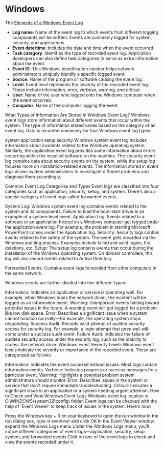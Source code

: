 # Windows
The [Elements of a Windows Event Log](https://www.solarwinds.com/resources/it-glossary/windows-event-log)
- **Log name**: Name of the event log to which events from different logging components will be written. Events are commonly logged for system, security, and applications.
- **Event date/time**: Includes the date and time when the event occurred.
- **Task category**: Identifies the type of recorded event log. Application developers can also define task categories to serve as extra information about the event.
- **Event ID**: This Windows identification number helps network administrators uniquely identify a specific logged event.
- **Source**: Name of the program or software causing the event log.
- **Level**: Event level represents the severity of the recorded event log. These include information, error, verbose, warning, and critical.
- **User**: Name of the user who logged onto the Windows computer when the event occurred.
- **Computer**: Name of the computer logging the event.


What Types of Information Are Stored in Windows Event Log?
Windows event logs store information about different events that occur within the system. The type of information stored varies based on the category of an event log. Data is recorded commonly for four Windows event log types:

system
application
setup
security
Windows system event log includes information about incidents related to the Windows operating system. Similarly, the application event log provides some information about errors occurring within the installed software on the machine. The security event log contains data about security events on the system, while the setup log focuses more on installation-related events. The information stored in event logs allows system administrators to investigate different problems and diagnose them accordingly.

Common Event Log Categories and Types
Event logs are classified into four categories such as application, security, setup, and system. There's also a special category of event logs called forwarded events.

System Log: Windows system event log contains events related to the system and its components. Failure to load the boot-start driver is an example of a system-level event.
Application Log: Events related to a software or an application hosted on a Windows computer get logged under the application event log. For example, the problem in starting Microsoft PowerPoint comes under the Application log.
Security: Security logs contain events related to the safety of the system. The event gets recorded via the Windows auditing process. Examples include failed and valid logins, file deletions, etc.
Setup: The setup log contains events that occur during the installation of the Windows operating system. On domain controllers, this log will also record events related to Active Directory.

Forwarded Events: Contains event logs forwarded from other computers in the same network.

Windows events are further divided into five different types:

Information: Indicates an application or service is operating well. For example, when Windows loads the network driver, the incident will be logged as an information event.
Warning: Unimportant events hinting toward potential issues in the future. A warning event will get logged for a problem like low disk space.
Error: Describes a significant issue when a system cannot function normally—for example, the operating system stops responding.
Success Audit: Records valid attempt of audited security access for security log. For example, a login attempt that goes well will come under a success audit event.
Failure Audit: Indicates the failure of audited security access under the security log, such as the inability to access the network drive.
Windows Event Severity Levels
Windows event levels indicate the severity or importance of the recorded event. These are categorized as follows:

Information: Indicates the event occurred without issues. Most logs contain information events.
Verbose: Indicates progress or success messages for a particular event.
Warning: Highlights a potential problem system administrators should monitor.
Error: Describes issues in the system or service that don't require immediate troubleshooting.
Critical: Indicates a significant issue in an application or a system needing urgent attention.
How to Check and View Windows Event Logs
Windows event log location is C:\WINDOWS\system32\config\ folder. Event logs can be checked with the help of 'Event Viewer' to keep track of issues in the system. Here's how:

Press the Windows key + R on your keyboard to open the run window
In the run dialog box, type in eventvwr and click OK
In the Event Viewer window, expand the Windows Logs menu
Under the Windows Logs menu, you'll notice different categories of event logs—application, security, setup, system, and forwarded events
Click on one of the event logs to check and view the events recorded under it
